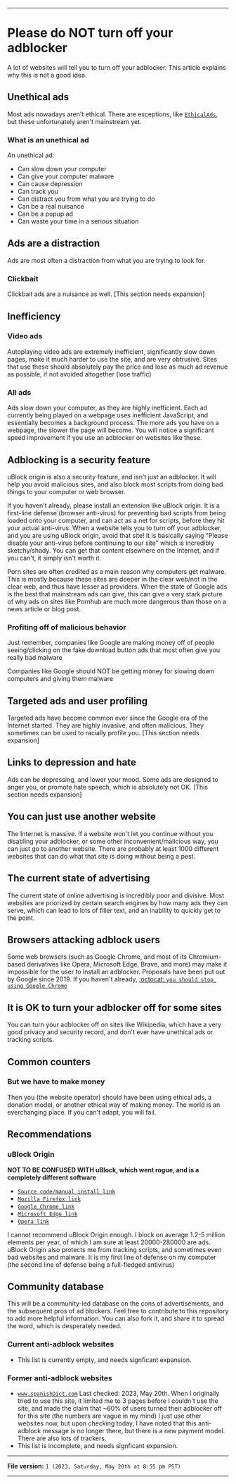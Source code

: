 
***

# Please do NOT turn off your adblocker

A lot of websites will tell you to turn off your adblocker. This article explains why this is not a good idea.

## Unethical ads

Most ads nowadays aren't ethical. There are exceptions, like [`EthicalAds`](https://www.ethicalads.io/), but these unfortunately aren't mainstream yet.

### What is an unethical ad

An unethical ad:

- Can slow down your computer
- Can give your computer malware
- Can cause depression
- Can track you
- Can distract you from what you are trying to do
- Can be a real nuisance
- Can be a popup ad
- Can waste your time in a serious situation

## Ads are a distraction

Ads are most often a distraction from what you are trying to look for.

### Clickbait

Clickbait ads are a nuisance as well. [This section needs expansion]

## Inefficiency

### Video ads

Autoplaying video ads are extremely inefficient, significantly slow down pages, make it much harder to use the site, and are very obtrusive. Sites that use these should absolutely pay the price and lose as much ad revenue as possible, if not avoided altogether (lose traffic)

### All ads

Ads slow down your computer, as they are highly inefficient. Each ad currently being played on a webpage uses inefficient JavaScript, and essentially becomes a background process. The more ads you have on a webpage, the slower the page will become. You will notice a significant speed improvement if you use an adblocker on websites like these.

## Adblocking is a security feature

uBlock origin is also a security feature, and isn't just an adblocker. It will help you avoid malicious sites, and also block most scripts from doing bad things to your computer or web browser.

If you haven't already, please install an extension like uBlock origin. It is a first-line defense (browser anti-virus) for preventing bad scripts from being loaded onto your computer, and can act as a net for scripts, before they hit your actual anti-virus. When a website tells you to turn off your adblocker, and you are using uBlock origin, avoid that site! it is basically saying "Please disable your anti-virus before continuing to our site" which is incredibly sketchy/shady. You can get that content elsewhere on the Internet, and if you can't, it simply isn't worth it.

Porn sites are often credited as a main reason why computers get malware. This is mostly because these sites are deeper in the clear web/not in the clear web, and thus have lesser ad providers. When the state of Google ads is the best that mainstream ads can give, this can give a very stark picture of why ads on sites like Pornhub are much more dangerous than those on a news article or blog post.

### Profiting off of malicious behavior

Just remember, companies like Google are making money off of people seeing/clicking on the fake download button ads that most often give you really bad malware

Companies like Google should NOT be getting money for slowing down computers and giving them malware

## Targeted ads and user profiling

Targeted ads have become common ever since the Google era of the Internet started. They are highly invasive, and often malicious. They sometimes can be used to racially profile you. [This section needs expansion]

## Links to depression and hate

Ads can be depressing, and lower your mood. Some ads are designed to anger you, or promote hate speech, which is absolutely not OK. [This section needs expansion]

## You can just use another website

The Internet is massive. If a website won't let you continue without you disabling your adblocker, or some other inconvenient/malicious way, you can just go to another website. There are probably at least 1000 different websites that can do what that site is doing without being a pest.

## The current state of advertising

The current state of online advertising is incredibly poor and divisive. Most websites are priorized by certain search engines by how many ads they can serve, which can lead to lots of filler text, and an inability to quickly get to the point.

## Browsers attacking adblock users

Some web browsers (such as Google Chrome, and most of its Chromium-based derivatives like Opera, Microsoft Edge, Brave, and more) may make it impossible for the user to install an adblocker. Proposals have been put out by Google since 2019. If you haven't already, [:octocat: `you should stop using Google Chrome`](https://github.com/seanpm2001/Why-you-should-stop-using-Chrome/)

## It is OK to turn your adblocker off for some sites

You can turn your adblocker off on sites like Wikipedia, which have a very good privacy and security record, and don't ever have unethical ads or tracking scripts.

## Common counters

### But we have to make money

Then you (the website operator) should have been using ethical ads, a donation model, or another ethical way of making money. The world is an everchanging place. If you can't adapt, you will fail.

## Recommendations

### uBlock Origin

**NOT TO BE CONFUSED WITH uBlock, which went rogue, and is a completely different software**

- [`Source code/manual install link`](https://github.com/gorhill/uBlock/releases)
- [`Mozilla Firefox link`](https://addons.mozilla.org/en-US/firefox/addon/ublock-origin/)
- [`Google Chrome link`](https://chrome.google.com/webstore/detail/ublock-origin/cjpalhdlnbpafiamejdnhcphjbkeiagm)
- [`Microsoft Edge link`](https://microsoftedge.microsoft.com/addons/detail/ublock-origin/odfafepnkmbhccpbejgmiehpchacaeak)
- [`Opera link`](https://addons.opera.com/en/extensions/details/ublock/)

I cannot recommend uBlock Origin enough. I block on average 1.2-5 million elements per year, of which I am sure at least 20000-280000 are ads. uBlock Origin also protects me from tracking scripts, and sometimes even bad websites and malware. It is my first line of defense on my computer (the second line of defense being a full-fledged antivirus)

## Community database

This will be a community-led database on the cons of advertisements, and the subsequent pros of ad blockers. Feel free to contribute to this repository to add more helpful information. You can also fork it, and share it to spread the word, which is desperately needed.

### Current anti-adblock websites

- This list is currently empty, and needs signficant expansion.

### Former anti-adblock websites

- [`www.spanishDict.com`](https://www.spanishdict.com/) Last checked: 2023, May 20th. When I originally tried to use this site, it limited me to 3 pages before I couldn't use the site, and made the claim that ~60% of users turned their adblocker off for this site (the numbers are vague in my mind) I just use other websites now, but upon checking today, I have noted that this anti-adblock message is no longer there, but there is a new payment model. There are also lots of trackers.
- This list is incomplete, and needs signficant expansion.

***

**File version:** `1 (2023, Saturday, May 20th at 8:55 pm PST)`

***

